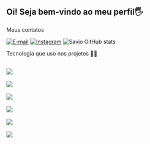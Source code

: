  <h2>Oi! Seja bem-vindo ao meu perfil🖐️</h2>
 <p>Meus contatos</p>
 
 [![E-mail ](https://img.shields.io/badge/Gmail-D14836?style=for-the-badge&logo=gmail&logoColor=white)](mailto:dev.saviols@gmail.com)  [![Instagram ](https://img.shields.io/badge/Instagram-E4405F?style=for-the-badge&logo=instagram&logoColor=white)](https://www.instagram.com/saviols_?igsh=Mmp4NmNtZGd1YTEw) 
 ![Savio GitHub stats](https://github-readme-stats.vercel.app/api?username=Saviolss&show_icons=true&theme=onedark)
 <p>Tecnologia que uso nos projetos 🧑‍💻</p>
<div style="display:inline_block"><br/>
<img aling="center" src="https://img.shields.io/badge/HTML5-E34F26?style=for-the-badge&logo=html5&logoColor=white"/>
 </div> <div style="display:inline_block"><br/>
<img aling="center" src="https://img.shields.io/badge/CSS3-1572B6?style=for-the-badge&logo=css3&logoColor=white"/>
 </div> <div style="display:inline_block"><br/>
<img aling="center" src="https://img.shields.io/badge/JavaScript-F7DF1E?style=for-the-badge&logo=javascript&logoColor=black"/>
 </div> <div style="display:inline_block"><br/>
<img aling="center" src="https://img.shields.io/badge/Angular-DD0031?style=for-the-badge&logo=angular&logoColor=white"/>
 </div> <div style="display:inline_block"><br/>
<img aling="center" src="https://img.shields.io/badge/TypeScript-007ACC?style=for-the-badge&logo=typescript&logoColor=white"/>
 </div>   <div style="display:inline_block"><br/>
<img aling="center" src="https://img.shields.io/badge/React-20232A?style=for-the-badge&logo=react&logoColor=61DAFB"/>
 </div>
